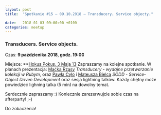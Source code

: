 ```yaml
---
layout: post
title:  "Spotkanie #15 – 09.10.2018 – Transducery. Service objecty."

date:   2018-01-03 09:00:00 +0100
categories: meetup
---
```


### Transducers. Service objects.

Czas: **9 paździenika 2018, godz. 19:00**

Miejsce: **[Hokus Pokus, 3 Maja 13](https://goo.gl/maps/MVZbt2tpW862)
Zapraszamy na kolejne spotkanie. W planach prezentacja: [Maćka Rząsy](https://twitter.com/mjrzasa) _Transducery - wydajne przetwarzanie kolekcji w Rubym_, oraz [Pawła Cyło](https://twitter.com/PawelCylo) i [Mateusza Bielca](https://twitter.com/mbie) _SODD - Service-Object Driven Development_ oraz sesja lightning talków. Każdy chętny może powiedzieć lighning talka (5 min) na dowolny temat.

Serdecznie zapraszamy :) Koniecznie zarezerwujcie sobie czas na afterparty! ;-)

Do zobaczenia!

